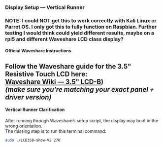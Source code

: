 ### Display Setup — Vertical Runner

### NOTE: I could NOT get this to work correctly with Kali Linux or Parrot OS. I only got this to fully function on Raspbian.  Further testing I would think could yield different results, maybe on a rpi5 and different Waveshare LCD class display?

#### Official Waveshare Instructions
Follow the Waveshare guide for the 3.5" Resistive Touch LCD here:  
 [Waveshare Wiki — 3.5" LCD-B](https://www.waveshare.com/wiki/3.5inch_RPi_LCD_(B)_Manual_Configuration))  
*(make sure you’re matching your exact panel + driver version)*
---
#### Vertical Runner Clarification
After running through Waveshare’s setup script, the display may boot in the wrong orientation.  
The missing step is to run this terminal command:

```bash
sudo ./LCD35B-show-V2 270
